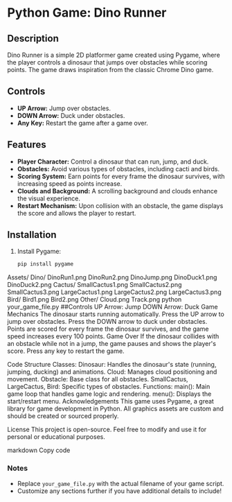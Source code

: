 # Python Game: Dino Runner

## Description
Dino Runner is a simple 2D platformer game created using Pygame, where the player controls a dinosaur that jumps over obstacles while scoring points. The game draws inspiration from the classic Chrome Dino game.
## Controls
- **UP Arrow:** Jump over obstacles.
- **DOWN Arrow:** Duck under obstacles.
- **Any Key:** Restart the game after a game over.

## Features
- **Player Character:** Control a dinosaur that can run, jump, and duck.
- **Obstacles:** Avoid various types of obstacles, including cacti and birds.
- **Scoring System:** Earn points for every frame the dinosaur survives, with increasing speed as points increase.
- **Clouds and Background:** A scrolling background and clouds enhance the visual experience.
- **Restart Mechanism:** Upon collision with an obstacle, the game displays the score and allows the player to restart.

## Installation
1. Install Pygame:
   ```bash
   pip install pygame
Assets/
    Dino/
        DinoRun1.png
        DinoRun2.png
        DinoJump.png
        DinoDuck1.png
        DinoDuck2.png
    Cactus/
        SmallCactus1.png
        SmallCactus2.png
        SmallCactus3.png
        LargeCactus1.png
        LargeCactus2.png
        LargeCactus3.png
    Bird/
        Bird1.png
        Bird2.png
    Other/
        Cloud.png
        Track.png
python your_game_file.py
##Controls
UP Arrow: Jump
DOWN Arrow: Duck
Game Mechanics
The dinosaur starts running automatically.
Press the UP arrow to jump over obstacles.
Press the DOWN arrow to duck under obstacles.
Points are scored for every frame the dinosaur survives, and the game speed increases every 100 points.
Game Over
If the dinosaur collides with an obstacle while not in a jump, the game pauses and shows the player's score. Press any key to restart the game.

Code Structure
Classes:
Dinosaur: Handles the dinosaur's state (running, jumping, ducking) and animations.
Cloud: Manages cloud positioning and movement.
Obstacle: Base class for all obstacles.
SmallCactus, LargeCactus, Bird: Specific types of obstacles.
Functions:
main(): Main game loop that handles game logic and rendering.
menu(): Displays the start/restart menu.
Acknowledgements
This game uses Pygame, a great library for game development in Python. All graphics assets are custom and should be created or sourced properly.

License
This project is open-source. Feel free to modify and use it for personal or educational purposes.

markdown
Copy code

### Notes
- Replace `your_game_file.py` with the actual filename of your game script.
- Customize any sections further if you have additional details to include!
